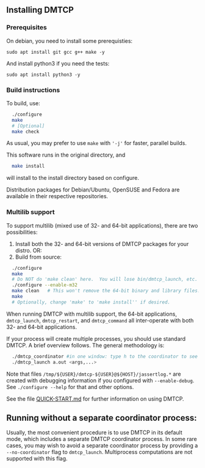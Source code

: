 ## Installing DMTCP

### Prerequisites

On debian, you need to install some prerequisties:

```
sudo apt install git gcc g++ make -y
```

And install python3 if you need the tests:

```
sudo apt install python3 -y
```

### Build instructions

To build, use:
```bash
  ./configure
  make
  # [Optional]
  make check
```

As usual, you may prefer to use `make` with `'-j'` for faster, parallel builds.

This software runs in the original directory, and
```bash
  make install
```
will install to the install directory based on configure.

Distribution packages for Debian/Ubuntu, OpenSUSE and Fedora are available in their respective repositories.

### Multilib support
To support multilib (mixed use of 32- and 64-bit applications),
there are two possibilities:
1.  Install both the 32- and 64-bit versions of DMTCP packages for your distro.
OR:
2.  Build from source:
```bash
  ./configure
  make
  # Do NOT do 'make clean' here.  You will lose bin/dmtcp_launch, etc.
  ./configure --enable-m32
  make clean   # This won't remove the 64-bit binary and library files.
  make
  # Optionally, change 'make' to 'make install'' if desired.
```

When running DMTCP with multilib support, the 64-bit applications,
`dmtcp_launch`, `dmtcp_restart`, and `dmtcp_command`
all inter-operate with both 32- and 64-bit applications.

If your process will create multiple processes, you should use standard DMTCP.
A brief overview follows.
The general methodology is:
```bash
  ./dmtcp_coordinator #in one window: type h to the coordinator to see commands
  ./dmtcp_launch a.out <args,...>
```

Note that files `/tmp/${USER}/dmtcp-${USER}@${HOST}/jassertlog.*` are created
with debugging information if you configured with `--enable-debug`.
See `./configure --help` for that and other options.

See the file [QUICK-START.md](QUICK-START.md) for further information on using DMTCP.


## Running without a separate coordinator process:

Usually, the most convenient procedure is to use DMTCP in its
default mode, which includes a separate DMTCP coordinator process.
In some rare cases, you may wish to avoid a separate coordinator process by
providing a `--no-coordinator` flag to `dmtcp_launch`. Multiprocess
computations are not supported with this flag.
